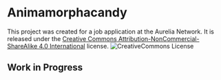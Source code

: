 # Animamorphacandy
This project was created for a job application at the Aurelia Network. It is released under the [Creative Commons Attribution-NonCommercial-ShareAlike 4.0 International](https://creativecommons.org/licenses/by-nc-sa/4.0/) license.
![CreativeCommons License](https://www.csusm.edu/ids/calm/IMAGES/CC%20attribution-noncommercial%20international.jpg)
## Work in Progress
